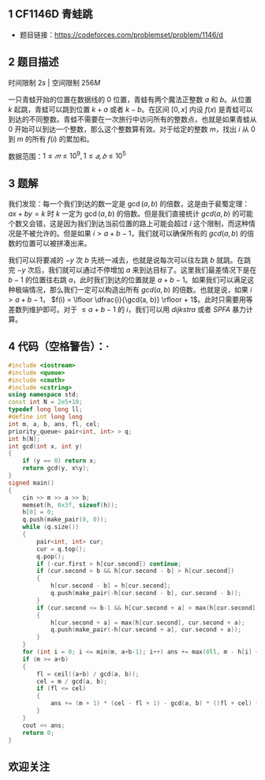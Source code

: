 ## 1 CF1146D 青蛙跳
- 题目链接：https://codeforces.com/problemset/problem/1146/d

## 2 题目描述
时间限制 $2s$   |   空间限制 $256M$

一只青蛙开始的位置在数据线的 $0$ 位置，青蛙有两个魔法正整数 $a$ 和 $b$。从位置 $k$ 起跳，青蛙可以跳到位置 $k+a$ 或者 $k-b$。在区间 $[0,x]$ 内设 $f(x)$ 是青蛙可以到达的不同整数。青蛙不需要在一次旅行中访问所有的整数点，也就是如果青蛙从 $0$ 开始可以到达一个整数，那么这个整数算有效。对于给定的整数 $m$，找出 $i$ 从 $0$ 到 $m$ 的所有 $f(i)$ 的累加和。

数据范围：$1≤𝑚≤10^9,1≤𝑎,𝑏≤10^5$

## 3 题解
我们发现：每一个我们到达的数一定是 $\gcd(a, b)$ 的倍数，这是由于裴蜀定理：$ax + by = k$ 时 $k$ 一定为 $\gcd(a, b)$ 的倍数。但是我们直接统计 $gcd(a, b)$ 的可能个数又会错，这是因为我们到达当前位置的路上可能会超过 $i$ 这个限制，而这种情况是不被允许的。但是如果 $i > a + b - 1$，我们就可以确保所有的 $gcd(a, b)$ 的倍数的位置可以被拼凑出来。

我们可以将要减的 $-y$ 次 $b$ 先统一减去，也就是说每次可以往左跳 $b$ 就跳。在跳完 $-y$ 次后，我们就可以通过不停增加 $a$ 来到达目标了。这里我们最差情况下是在 $b-1$ 的位置往右跳 $a$，此时我们到达的位置就是 $a+b-1$。如果我们可以满足这种极端情况，那么我们一定可以构造出所有 $gcd(a, b)$ 的倍数。也就是说，如果 $i > a+b-1$， $f(i) = \lfloor \dfrac{i}{\gcd(a, b)} \rfloor + 1$。此时只需要用等差数列维护即可。对于 $\le a+b-1$ 的 $i$，我们可以用 $dijkstra$ 或者 $SPFA$ 暴力计算。

## 4 代码（空格警告）：·

```c++
#include <iostream>
#include <queue>
#include <cmath>
#include <cstring>
using namespace std;
const int N = 2e5+10;
typedef long long ll;
#define int long long
int m, a, b, ans, fl, cel;
priority_queue< pair<int, int> > q;
int h[N];
int gcd(int x, int y)
{
    if (y == 0) return x;
    return gcd(y, x%y);
}
signed main()
{
    cin >> m >> a >> b;
    memset(h, 0x3f, sizeof(h));
    h[0] = 0;
    q.push(make_pair(0, 0));
    while (q.size())
    {
        pair<int, int> cur;
        cur = q.top();
        q.pop();
        if (-cur.first > h[cur.second]) continue;
        if (cur.second > b && h[cur.second - b] > h[cur.second])
        {
            h[cur.second - b] = h[cur.second];
            q.push(make_pair(-h[cur.second - b], cur.second - b));
        }
        if (cur.second <= b-1 && h[cur.second + a] > max(h[cur.second], cur.second + a))
        {
            h[cur.second + a] = max(h[cur.second], cur.second + a);
            q.push(make_pair(-h[cur.second + a], cur.second + a));
        }
    }
    for (int i = 0; i <= min(m, a+b-1); i++) ans += max(0ll, m - h[i] + 1);
    if (m >= a+b)
    {
        fl = ceil((a+b) / gcd(a, b));
        cel = m / gcd(a, b);
        if (fl <= cel)
        {
            ans += (m + 1) * (cel - fl + 1) - gcd(a, b) * ((fl + cel) * (cel - fl + 1) / 2);
        }
    }
    cout << ans;
    return 0;
}
```

## 欢迎关注

